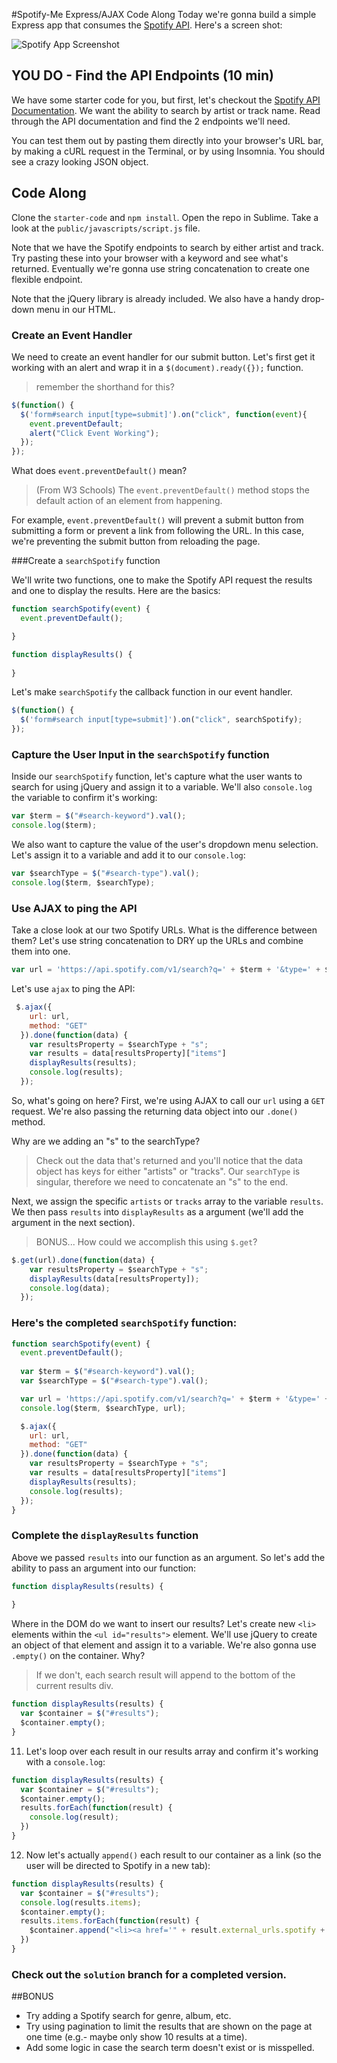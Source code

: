 #Spotify-Me Express/AJAX Code Along
Today we're gonna build a simple Express app that consumes the [Spotify API](https://developer.spotify.com/). Here's a screen shot:


![Spotify App Screenshot](screenshot.png)


## YOU DO - Find the API Endpoints (10 min)
We have some starter code for you, but first, let's checkout the [Spotify API Documentation](https://developer.spotify.com/). We want the ability to search by artist or track name. Read through the API documentation and find the 2 endpoints we'll need. 

You can test them out by pasting them directly into your browser's URL bar, by making a cURL request in the Terminal, or by using Insomnia. You should see a crazy looking JSON object. 

## Code Along

Clone the `starter-code` and `npm install`. Open the repo in Sublime. Take a look at the `public/javascripts/script.js` file. 

Note that we have the Spotify endpoints to search by either artist and track. Try pasting these into your browser with a keyword and see what's returned. Eventually we're gonna use string concatenation to create one flexible endpoint.

Note that the jQuery library is already included. We also have a handy drop-down menu in our HTML.

### Create an Event Handler

We need to create an event handler for our submit button. Let's first get it working with an alert and wrap it in a `$(document).ready({});` function.
>remember the shorthand for this?

```js
$(function() {
  $('form#search input[type=submit]').on("click", function(event){
    event.preventDefault;
    alert("Click Event Working");
  });
});
```

What does `event.preventDefault()` mean?

>(From W3 Schools) The `event.preventDefault()` method stops the default action of an element from happening.
	
For example, `event.preventDefault()` will prevent a submit button from submitting a form or prevent a link from following the URL. In this case, we're preventing the submit button from reloading the page.


###Create a `searchSpotify` function

We'll write two functions, one to make the Spotify API request the results and one to display the results. Here are the basics:

```js
function searchSpotify(event) {
  event.preventDefault(); 

}

function displayResults() {
 
}
```


Let's make `searchSpotify` the callback function in our event handler.

```js
$(function() {
  $('form#search input[type=submit]').on("click", searchSpotify);
});
```

### Capture the User Input in the `searchSpotify` function
Inside our `searchSpotify` function, let's capture what the user wants to search for using jQuery and assign it to a variable. We'll also `console.log` the variable to confirm it's working:

```js
var $term = $("#search-keyword").val();
console.log($term);
```

We also want to capture the value of the user's dropdown menu selection. Let's assign it to a variable and add it to our `console.log`:

```js
var $searchType = $("#search-type").val();
console.log($term, $searchType);
```

### Use AJAX to ping the API
Take a close look at our two Spotify URLs. What is the difference between them? Let's use string concatenation to DRY up the URLs and combine them into one.

```js
var url = 'https://api.spotify.com/v1/search?q=' + $term + '&type=' + $searchType
```

Let's use `ajax` to ping the API:

```js
 $.ajax({
    url: url,
    method: "GET"
  }).done(function(data) {
    var resultsProperty = $searchType + "s";
    var results = data[resultsProperty]["items"]
    displayResults(results);
    console.log(results);
  });
```

So, what's going on here? First, we're using AJAX to call our `url` using a `GET` request. We're also passing the returning data object into our `.done()` method. 

Why are we adding an "s" to the searchType? 
>Check out the data that's returned and you'll notice that the data object has keys for either "artists" or "tracks". Our `searchType` is singular, therefore we need to concatenate an "s" to the end.

Next, we assign the specific `artists` or `tracks` array to the variable `results`. We then pass `results` into `displayResults` as a argument (we'll add the argument in the next section).

>BONUS... How could we accomplish this using `$.get`?

```js
$.get(url).done(function(data) {
    var resultsProperty = $searchType + "s";
    displayResults(data[resultsProperty]);
    console.log(data);
  }); 
```

### Here's the completed `searchSpotify` function:

```javascript
function searchSpotify(event) {
  event.preventDefault(); 
  
  var $term = $("#search-keyword").val();
  var $searchType = $("#search-type").val();

  var url = 'https://api.spotify.com/v1/search?q=' + $term + '&type=' + $searchType
  console.log($term, $searchType, url);

  $.ajax({
    url: url,
    method: "GET"
  }).done(function(data) {
    var resultsProperty = $searchType + "s";
    var results = data[resultsProperty]["items"]
    displayResults(results);
    console.log(results);
  });
}
```

### Complete the `displayResults` function

Above we passed `results` into our function as an argument. So let's add the ability to pass an argument into our function:

```js
function displayResults(results) {
  
}
```

Where in the DOM do we want to insert our results? Let's create new `<li>` elements within the `<ul id="results">` element. We'll use jQuery to create an object of that element and assign it to a variable. We're also gonna use `.empty()` on the container. Why?

>If we don't, each search result will append to the bottom of the current results div.

```js
function displayResults(results) {
  var $container = $("#results");
  $container.empty();  
}
```

11) Let's loop over each result in our results array and confirm it's working with a `console.log`:

```js
function displayResults(results) {
  var $container = $("#results");
  $container.empty();
  results.forEach(function(result) {
    console.log(result);
  })
}
```

12) Now let's actually `append()` each result to our container as a link (so the user will be directed to Spotify in a new tab):

```js
function displayResults(results) {
  var $container = $("#results");
  console.log(results.items);
  $container.empty();
  results.items.forEach(function(result) {
    $container.append("<li><a href='" + result.external_urls.spotify + "' target='_blank'>" + result.name + "</a></li>");
  })
}
```

### Check out the `solution` branch for a completed version.

##BONUS

- Try adding a Spotify search for genre, album, etc.
- Try using pagination to limit the results that are shown on the page at one time (e.g.- maybe only show 10 results at a time).
- Add some logic in case the search term doesn't exist or is misspelled.
